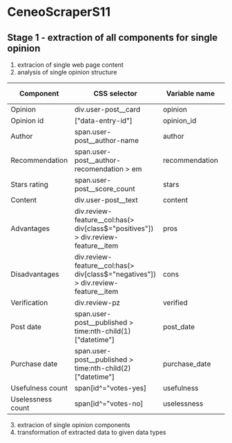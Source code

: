 # CeneoScraperS11
## Stage 1 - extraction of all components for single opinion
1. extracion of single web page content
2. analysis of single opinion structure

| Component | CSS selector | Variable name | Data type |
| --- | --- | --- | --- |
| Opinion | div.user-post__card  |opinion | _ |
| Opinion  id | ["data-entry-id"] | opinion_id | _ | 
| Author | span.user-post__author-name | author | _ |
| Recommendation | span.user-post__author-recomendation > em | recommendation | _ |
| Stars rating | span.user-post__score_count | stars | _ |
| Content | div.user-post__text | content | _ |
| Advantages | 	div.review-feature__col:has(> div[class$="positives"]) > div.review-feature__item | pros | _ |
| Disadvantages | div.review-feature__col:has(> div[class$="negatives"]) > div.review-feature__item | cons | _ |
| Verification | div.review-pz | verified | _ |
| Post date | span.user-post__published > time:nth-child(1)["datetime"] | post_date | _ | 
| Purchase date | span.user-post__published > time:nth-child(2)["datetime"] | purchase_date | _ |
| Usefulness count | span[id^="votes-yes] | usefulness | _ |
| Uselessness count | span[id^="votes-no] | uselessness | _ |

3. extracion of single opinion components
4. transformation of extracted data to given data types
